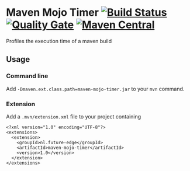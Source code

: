 # Maven Mojo Timer [![Build Status](https://travis-ci.org/willemsrb/profiler-maven-plugin.svg?branch=master)](https://travis-ci.org/willemsrb/profiler-maven-plugin) [![Quality Gate](https://sonarqube.com/api/badges/gate?key=nl.future-edge:profiler-maven-plugin)](https://sonarqube.com/dashboard/index?id=nl.future-edge%3Aprofiler-maven-plugin) [![Maven Central](https://maven-badges.herokuapp.com/maven-central/nl.future-edge/profiler-maven-plugin/badge.svg)](https://maven-badges.herokuapp.com/maven-central/nl.future-edge/profiler-maven-plugin)
Profiles the execution time of a maven build

## Usage
### Command line
Add `-Dmaven.ext.class.path=maven-mojo-timer.jar` to your `mvn` command.

### Extension
Add a `.mvn/extension.xml` file to your project containing
```
<?xml version="1.0" encoding="UTF-8"?>
<extensions>
  <extension>
    <groupId>nl.future-edge</groupId>
    <artifactId>maven-mojo-timer</artifactId>
    <version>1.0</version>
  </extension>
</extensions>
```
